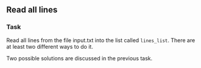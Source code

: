 ## Read all lines

### Task
Read all lines from the file input.txt into the list called `lines_list`. There are at least two different ways to do it.

<div class="hint">Two possible solutions are discussed in the previous task.</div>